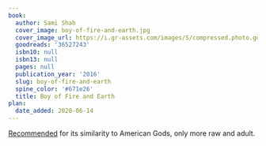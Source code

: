 ```yaml
---
book:
  author: Sami Shah
  cover_image: boy-of-fire-and-earth.jpg
  cover_image_url: https://i.gr-assets.com/images/S/compressed.photo.goodreads.com/books/1509709740l/36527243._SY475_.jpg
  goodreads: '36527243'
  isbn10: null
  isbn13: null
  pages: null
  publication_year: '2016'
  slug: boy-of-fire-and-earth
  spine_color: '#671e26'
  title: Boy of Fire and Earth
plan:
  date_added: 2020-06-14
---
```


[Recommended](https://www.reddit.com/r/Fantasy/comments/gzysv5/what_south_asian_scifi_can_tell_us_about_our_world/ftkmh44/)
for its similarity to American Gods, only more raw and adult.
